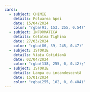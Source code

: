 ```yaml
---
cards:
  - subject: CHIMIE
    details: Poluarea Apei
    date: 15/04/2024
    color: "rgba(91, 153, 255, 0.54)"
  - subject: INFORMATICĂ
    details: Cetatea Tighina
    date: 27/03/2024
    color: "rgba(86, 39, 245, 0.47)"
  - subject: ISTORIE
    details: Viața Cotidiană
    date: 02/04/2024
    color: "rgba(138, 255, 0, 0.42);"
  - subject: ISTORIE
    details: Lampa cu incandescență
    date: 15/01/2024
    color: "rgba(255, 102, 0, 0.484)"
---
```

